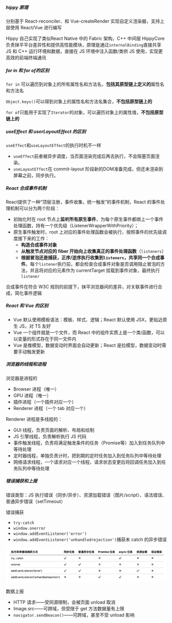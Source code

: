##### hippy 原理

分别基于 React-reconciler、和 Vue-createRender 实现自定义渲染器，支持上层使用 React/Vue 进行编写

Hippy 自己实现了类似React Native 中的 Fabric 架构，C++ 中间层 HippyCore 负责抹平平台差异性和提供高性能模块，原理是通过`internalBinding`直接共享 JS 和 C++ 运行环境和数据，直接在 JS 环境中注入函数/类供 JS 使用，实现更高效的前端终端通讯


##### for in 和 for of的区别

`for in` 可以遍历到对象上的所有属性名和方法名，**包括其原型链上定义的**属性名和方法名

`Object.keys()`可以得到对象上的属性名和方法名集合，**不包括原型链上的**

`for of`只能用于实现了`Iterator`的对象，可以遍历对象上的属性值，**不包括原型链上的**

##### useEffect 和 userLayoutEffect 的区别

`useEffect`和`useLayoutEffect`的执行时机不一样

- `useEffect`前者被异步调度，当页面渲染完成后再去执行，不会阻塞页面渲染。
- `useLayoutEffect`在 commit-layout 阶段新的DOM准备完成，但还未渲染到屏幕之前，同步执行。

##### React 合成事件机制

React提供了一种“顶层注册，事件收集，统一触发”的事件机制，React 的事件处理机制可以分为两个阶段：

- 初始化时在 root 节点上**监听所有原生事件**，为每个原生事件都绑上一个事件处理函数，持有一个优先级（ListenerWrapperWithPriority）；
- 原生事件触发时，root 上对应的事件处理函数会被执行，按照事件的优先级调度接下来的工作：
  - **构造合成事件对象**
  - **从触发节点对应的 fiber 开始向上收集真正的事件处理函数**（`listeners`）
  - **根据冒泡还是捕获，正序/逆序执行收集到`listeners`，共享同一个合成事件**。每个`listener`执行前，都会检查合成事件对象是否调用阻止冒泡的方法，并且将对应的元素作为 currentTarget 挂载到事件对象，最终执行`listener`

合成事件在符合 W3C 规则的前提下，抹平浏览器间的差异，对关联事件进行合成，简化事件逻辑

##### React 和 Vue 的区别

- Vue 默认使用模板语法：模板、样式、逻辑；React 默认使用 JSX，更贴近原生 JS，对 TS 友好
- Vue 一个组件就是一个文件，而 React 中的组件实质上是一个类/函数，可以以变量的形式存在于同一文件内
- Vue 是推模型，数据变动时界面会自动更新；React 是拉模型，数据变动时需要手动触发更新

##### 浏览器的线程和进程

浏览器是进程的

- Browser 进程（唯一）
- GPU 进程（唯一）
- 插件进程（一个插件对应一个）
- Renderer 进程（一个 tab 对应一个）

Renderer 进程是多线程的：

- GUI 线程，负责页面的解析、布局和绘制
- JS 引擎线程，负责解析执行 JS 代码
- 事件触发线程，负责将满足触发条件的任务（Promise等）加入到任务队列中等待处理
- 定时器线程，单独负责计时，把到期的定时任务加入到任务队列中等待处理
- 网络请求线程，一个请求对应一个线程，请求状态变更后将回调任务加入到任务队列中等待处理

##### 错误捕获和上报

错误类型：JS 执行错误（同步/异步）、资源加载错误（图片/script）、语法错误、普通异步错误（setTimeout）

错误捕获

- `try-catch`
- `window.onerror`
- `window.addEventListener('error')`
- `window.addEventListener('unhandledrejection')`捕获未 catch 的异步错误

![img](exp0.assets/v2-9e5ae1919c008d706f50bd5307aa065c_1440w.jpg)

数据上报

- HTTP 请求——受同源限制，会被页面 unload 取消
- Image.src——可跨域，但受限于 get 方法数据量有上限
- `navigator.sendBeacon()`——可跨域，甚至不受 unload 影响